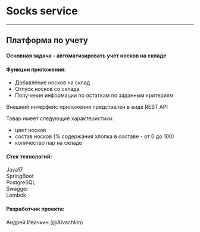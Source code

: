 # Socks service
___
## Платформа по учету

#### Основная задача - автоматизировать учет носков на складе

#### Функции приложения:
- Добавление носков на склад
- Отпуск носков со склада
- Получение информации по остаткам по заданным критериям

Внешний интерфейс приложения представлен в виде REST API

Товар имеет следующие характеристики:

- цвет носков 
- состав носков (% содержания хлопка в составе - от 0 до 100)
- количество пар на складе 

#### Стек технологий:

Java17\
SpringBoot\
PostgreSQL\
Swagger\
Lombok

#### Разработчик проекта:
Андрей Ивачкин (@AIvachkin)
